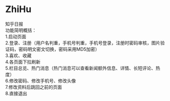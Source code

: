 # ZhiHu
知乎日报<br>
功能简明概括：<br>
1.启动页面<br>
2.登录、注册（用户名判重，手机号判重，手机号登录，注册时密码审核，图片验证码，密码明文密文切换，密码采用MD5加密）<br>
3.喜欢、收藏<br>
4.各页面下拉刷新<br>
5.栏目总览、热门消息（热门消息可以查看新闻额外信息、详情、长短评论、热度）<br>
6.修改密码、修改手机号、修改头像<br>
7.修改资料后跳回之前的页面<br>
8.直接退出<br>
